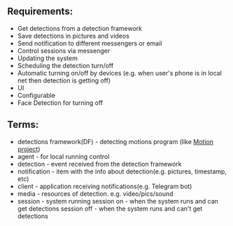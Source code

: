 ## Requirements:  
- Get detections from a detection framework 
- Save detections in pictures and videos  
- Send notification to different messengers or email
- Control sessions via messenger
- Updating the system
- Scheduling the detection turn/off
- Automatic turning on/off by devices (e.g. when user's phone is in local net then detection is getting off)
- UI
- Configurable
- Face Detection for turning off

## Terms:
- detections framework(DF) - detecting motions program (like [Motion project](https://motion-project.github.io))
- agent - for local running control
- detection - event received from the detection framework
- notification - item with the info about detection(e.g. pictures, timestamp, etc)
- client - application receiving notifications(e.g. Telegram bot)
- media - resources of detection. e.g. video/pics/sound
- session - system running
            session on - when the system runs and can get detections
            session off - when the system runs and can't get detections


